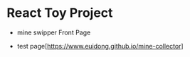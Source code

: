 # React Toy Project

- mine swipper Front Page

- test page[https://www.euidong.github.io/mine-collector]

